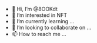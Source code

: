 - 👋 Hi, I’m @8OOKdt
- 👀 I’m interested in NFT
- 🌱 I’m currently learning ...
- 💞️ I’m looking to collaborate on ...
- 📫 How to reach me ...

<!---
8OOKdt/8OOKdt is a ✨ special ✨ repository because its `README.md` (this file) appears on your GitHub profile.
You can click the Preview link to take a look at your changes.
--->
